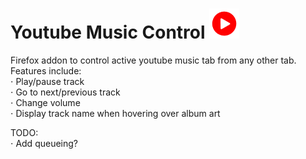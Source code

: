 # Youtube Music Control ![](icons/ytMusicIcon.png)

Firefox addon to control active youtube music tab from any other tab.   
Features include:   
⋅ Play/pause track   
⋅ Go to next/previous track   
⋅ Change volume   
⋅ Display track name when hovering over album art   
   
TODO:  
⋅ Add queueing? 

 
